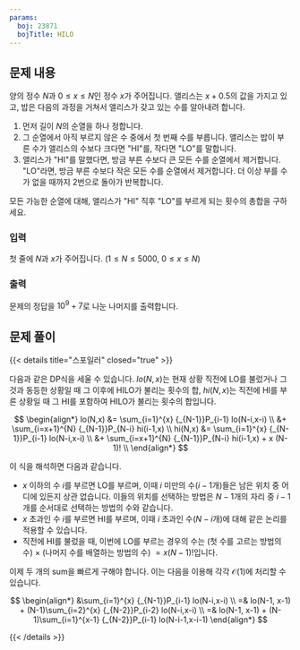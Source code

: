 ```yaml
---
params:
  boj: 23871
  bojTitle: HILO
---
```


## 문제 내용

양의 정수 $N$과 $0 \le x \le N$인 정수 $x$가 주어집니다. 앨리스는 $x + 0.5$의 값을 가지고 있고, 밥은 다음의 과정을 거쳐서 앨리스가 갖고 있는 수를 알아내려 합니다.

1. 먼저 길이 $N$의 순열을 하나 정합니다.
2. 그 순열에서 아직 부르지 않은 수 중에서 첫 번째 수를 부릅니다. 앨리스는 밥이 부른 수가 앨리스의 수보다 크다면 "HI"를, 작다면 "LO"를 말합니다.
3. 앨리스가 "HI"를 말했다면, 방금 부른 수보다 큰 모든 수를 순열에서 제거합니다. "LO"라면, 방금 부른 수보다 작은 모든 수를 순열에서 제거합니다. 더 이상 부를 수가 없을 때까지 2번으로 돌아가 반복합니다.

모든 가능한 순열에 대해, 앨리스가 "HI" 직후 "LO"를 부르게 되는 횟수의 총합을 구하세요.

### 입력

첫 줄에 $N$과 $x$가 주어집니다. ($1 \le N \le 5000$, $0 \le x \le N$)

### 출력

문제의 정답을 $10^9+7$로 나눈 나머지를 출력합니다.

## 문제 풀이

{{< details title="스포일러" closed="true" >}}

다음과 같은 DP식을 세울 수 있습니다. $lo(N,x)$는 현재 상황 직전에 LO를 불렀거나 그것과 동등한 상황일 때 그 이후에 HILO가 불리는 횟수의 합, $hi(N,x)$는 직전에 HI를 부른 상황일 때 그 HI를 포함하여 HILO가 불리는 횟수의 합입니다.

$$
\begin{align*}
lo(N,x) &= \sum_{i=1}^{x} {_{N-1}}P_{i-1} lo(N-i,x-i) \\ &+ \sum_{i=x+1}^{N} {_{N-1}}P_{N-i} hi(i-1,x) \\
hi(N,x) &= \sum_{i=1}^{x} {_{N-1}}P_{i-1} lo(N-i,x-i) \\ &+ \sum_{i=x+1}^{N} {_{N-1}}P_{N-i} hi(i-1,x) + x (N-1)! \\
\end{align*}
$$

이 식을 해석하면 다음과 같습니다.

* $x$ 이하의 수 $i$를 부르면 LO를 부르며, 이때 $i$ 미만의 수($i-1$개)들은 남은 위치 중 어디에 있든지 상관 없습니다. 이들의 위치를 선택하는 방법은 $N-1$개의 자리 중 $i-1$개를 순서대로 선택하는 방법의 수와 같습니다.
* $x$ 초과인 수 $i$를 부르면 HI를 부르며, 이때 $i$ 초과인 수($N-i$개)에 대해 같은 논리를 적용할 수 있습니다.
* 직전에 HI를 불렀을 때, 이번에 LO를 부르는 경우의 수는 (첫 수를 고르는 방법의 수) $\times$ (나머지 수를 배열하는 방법의 수) $= x (N-1)!$입니다.

이제 두 개의 sum을 빠르게 구해야 합니다. 이는 다음을 이용해 각각 $\mathcal{O}(1)$에 처리할 수 있습니다.

$$
\begin{align*}
&\sum_{i=1}^{x} {_{N-1}}P_{i-1} lo(N-i,x-i) \\ =& lo(N-1, x-1) + (N-1)\sum_{i=2}^{x} {_{N-2}}P_{i-2} lo(N-i,x-i) \\
=& lo(N-1, x-1) + (N-1)\sum_{i=1}^{x-1} {_{N-2}}P_{i-1} lo(N-i-1,x-i-1)
\end{align*}
$$

{{< /details >}}
